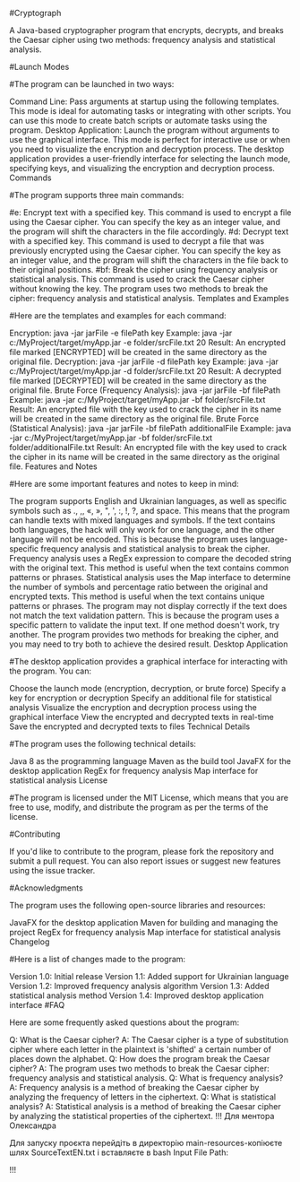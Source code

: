 #Cryptograph<br>

A Java-based cryptographer program that encrypts, decrypts, and breaks the Caesar cipher using two methods: frequency analysis and statistical analysis.

#Launch Modes

#The program can be launched in two ways:

Command Line: Pass arguments at startup using the following templates. This mode is ideal for automating tasks or integrating with other scripts. You can use this mode to create batch scripts or automate tasks using the program.
Desktop Application: Launch the program without arguments to use the graphical interface. This mode is perfect for interactive use or when you need to visualize the encryption and decryption process. The desktop application provides a user-friendly interface for selecting the launch mode, specifying keys, and visualizing the encryption and decryption process.
Commands

#The program supports three main commands:

#e: Encrypt text with a specified key. This command is used to encrypt a file using the Caesar cipher. You can specify the key as an integer value, and the program will shift the characters in the file accordingly.
#d: Decrypt text with a specified key. This command is used to decrypt a file that was previously encrypted using the Caesar cipher. You can specify the key as an integer value, and the program will shift the characters in the file back to their original positions.
#bf: Break the cipher using frequency analysis or statistical analysis. This command is used to crack the Caesar cipher without knowing the key. The program uses two methods to break the cipher: frequency analysis and statistical analysis.
Templates and Examples

#Here are the templates and examples for each command:

Encryption: java -jar jarFile -e filePath key
Example: java -jar c:/MyProject/target/myApp.jar -e folder/srcFile.txt 20
Result: An encrypted file marked [ENCRYPTED] will be created in the same directory as the original file.
Decryption: java -jar jarFile -d filePath key
Example: java -jar c:/MyProject/target/myApp.jar -d folder/srcFile.txt 20
Result: A decrypted file marked [DECRYPTED] will be created in the same directory as the original file.
Brute Force (Frequency Analysis): java -jar jarFile -bf filePath
Example: java -jar c:/MyProject/target/myApp.jar -bf folder/srcFile.txt
Result: An encrypted file with the key used to crack the cipher in its name will be created in the same directory as the original file.
Brute Force (Statistical Analysis): java -jar jarFile -bf filePath additionalFile
Example: java -jar c:/MyProject/target/myApp.jar -bf folder/srcFile.txt folder/additionalFile.txt
Result: An encrypted file with the key used to crack the cipher in its name will be created in the same directory as the original file.
Features and Notes

#Here are some important features and notes to keep in mind:

The program supports English and Ukrainian languages, as well as specific symbols such as ., ,, «, », ", ', :, !, ?, and space. This means that the program can handle texts with mixed languages and symbols.
If the text contains both languages, the hack will only work for one language, and the other language will not be encoded. This is because the program uses language-specific frequency analysis and statistical analysis to break the cipher.
Frequency analysis uses a RegEx expression to compare the decoded string with the original text. This method is useful when the text contains common patterns or phrases.
Statistical analysis uses the Map interface to determine the number of symbols and percentage ratio between the original and encrypted texts. This method is useful when the text contains unique patterns or phrases.
The program may not display correctly if the text does not match the text validation pattern. This is because the program uses a specific pattern to validate the input text.
If one method doesn't work, try another. The program provides two methods for breaking the cipher, and you may need to try both to achieve the desired result.
Desktop Application

#The desktop application provides a graphical interface for interacting with the program. You can:

Choose the launch mode (encryption, decryption, or brute force)
Specify a key for encryption or decryption
Specify an additional file for statistical analysis
Visualize the encryption and decryption process using the graphical interface
View the encrypted and decrypted texts in real-time
Save the encrypted and decrypted texts to files
Technical Details

#The program uses the following technical details:

Java 8 as the programming language
Maven as the build tool
JavaFX for the desktop application
RegEx for frequency analysis
Map interface for statistical analysis
License

#The program is licensed under the MIT License, which means that you are free to use, modify, and distribute the program as per the terms of the license.

#Contributing

If you'd like to contribute to the program, please fork the repository and submit a pull request. You can also report issues or suggest new features using the issue tracker.

#Acknowledgments

The program uses the following open-source libraries and resources:

JavaFX for the desktop application
Maven for building and managing the project
RegEx for frequency analysis
Map interface for statistical analysis
Changelog

#Here is a list of changes made to the program:

Version 1.0: Initial release
Version 1.1: Added support for Ukrainian language
Version 1.2: Improved frequency analysis algorithm
Version 1.3: Added statistical analysis method
Version 1.4: Improved desktop application interface
#FAQ

Here are some frequently asked questions about the program:

Q: What is the Caesar cipher? A: The Caesar cipher is a type of substitution cipher where each letter in the plaintext is 'shifted' a certain number of places down the alphabet.
Q: How does the program break the Caesar cipher? A: The program uses two methods to break the Caesar cipher: frequency analysis and statistical analysis.
Q: What is frequency analysis? A: Frequency analysis is a method of breaking the Caesar cipher by analyzing the frequency of letters in the ciphertext.
Q: What is statistical analysis? A: Statistical analysis is a method of breaking the Caesar cipher by analyzing the statistical properties of the ciphertext.
!!!
Для ментора Олександра

Для запуску проєкта перейдіть в директорію main-resources-копіюєте шлях SourceTextEN.txt і вставляєте в bash Input File Path: 

!!!
